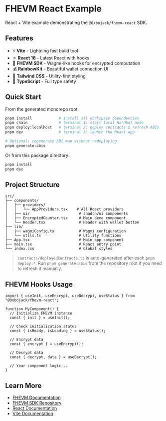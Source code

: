 # FHEVM React Example

React + Vite example demonstrating the `@0xbojack/fhevm-react` SDK.

## Features

- ⚡ **Vite** - Lightning fast build tool
- ⚛️ **React 18** - Latest React with hooks
- 🔐 **FHEVM SDK** - Wagmi-like hooks for encrypted computation
- 💰 **RainbowKit** - Beautiful wallet connection UI
- 🎨 **Tailwind CSS** - Utility-first styling
- 📝 **TypeScript** - Full type safety

## Quick Start

From the generated monorepo root:

```bash
pnpm install            # install all workspace dependencies
pnpm chain              # terminal 1: start local Hardhat node
pnpm deploy:localhost   # terminal 2: deploy contracts & refresh ABIs
pnpm dev                # terminal 3: launch the React app

# Optional: regenerate ABI map without redeploying
pnpm generate:abis
```

Or from this package directory:

```bash
pnpm install
pnpm dev
```

## Project Structure

```
src/
├── components/
│   ├── providers/
│   │   └── AppProviders.tsx    # All React providers
│   ├── ui/                      # shadcn/ui components
│   ├── EncryptedCounter.tsx     # Main demo component
│   └── Header.tsx               # Header with wallet button
├── lib/
│   ├── wagmiConfig.ts           # Wagmi configuration
│   └── utils.ts                 # Utility functions
├── App.tsx                      # Main app component
├── main.tsx                     # React entry point
└── index.css                    # Global styles
```

> `contracts/deployedContracts.ts` is auto-generated after each `pnpm deploy:*`. Run `pnpm generate:abis` from the repository root if you need to refresh it manually.

## FHEVM Hooks Usage

```tsx
import { useInit, useEncrypt, useDecrypt, useStatus } from "@0xbojack/fhevm-react";

function MyComponent() {
  // Initialize FHEVM instance
  const { init } = useInit();

  // Check initialization status
  const { isReady, isLoading } = useStatus();

  // Encrypt data
  const { encrypt } = useEncrypt();

  // Decrypt data
  const { decrypt, data } = useDecrypt();

  // Your component logic...
}
```

## Learn More

- [FHEVM Documentation](https://docs.zama.ai/fhevm)
- [FHEVM SDK Repository](https://github.com/0xbojack/fhevm-sdk)
- [React Documentation](https://react.dev)
- [Vite Documentation](https://vitejs.dev)
